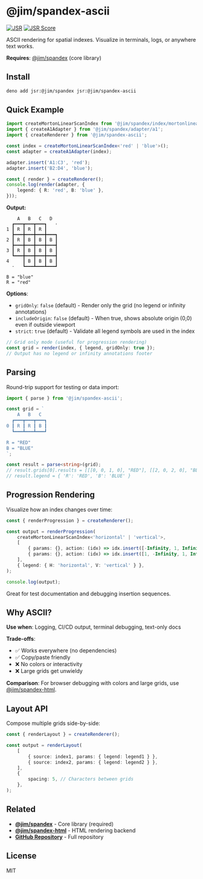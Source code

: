 # @jim/spandex-ascii

[![JSR](https://jsr.io/badges/@jim/spandex-ascii)](https://jsr.io/@jim/spandex-ascii)
[![JSR Score](https://jsr.io/badges/@jim/spandex-ascii/score)](https://jsr.io/@jim/spandex-ascii/score)

ASCII rendering for spatial indexes. Visualize in terminals, logs, or anywhere text works.

**Requires**: [@jim/spandex](https://jsr.io/@jim/spandex) (core library)

## Install

```bash
deno add jsr:@jim/spandex jsr:@jim/spandex-ascii
```

## Quick Example

```typescript
import createMortonLinearScanIndex from '@jim/spandex/index/mortonlinearscan';
import { createA1Adapter } from '@jim/spandex/adapter/a1';
import { createRenderer } from '@jim/spandex-ascii';

const index = createMortonLinearScanIndex<'red' | 'blue'>();
const adapter = createA1Adapter(index);

adapter.insert('A1:C3', 'red');
adapter.insert('B2:D4', 'blue');

const { render } = createRenderer();
console.log(render(adapter, {
	legend: { R: 'red', B: 'blue' },
}));
```

**Output:**

```
    A   B   C   D
  ┏━━━┳━━━┳━━━┓   ·
1 ┃ R ┃ R ┃ R ┃
  ┣━━━╋━━━╋━━━╋━━━┓
2 ┃ R ┃ B ┃ B ┃ B ┃
  ┣━━━╋━━━╋━━━╋━━━┫
3 ┃ R ┃ B ┃ B ┃ B ┃
  ┗━━━╋━━━╋━━━╋━━━┫
4     ┃ B ┃ B ┃ B ┃
  ·   ┗━━━┻━━━┻━━━┛

B = "blue"
R = "red"
```

**Options**:

- `gridOnly`: `false` (default) - Render only the grid (no legend or infinity annotations)
- `includeOrigin`: `false` (default) - When true, shows absolute origin (0,0) even if outside viewport
- `strict`: `true` (default) - Validate all legend symbols are used in the index

```typescript
// Grid only mode (useful for progression rendering)
const grid = render(index, { legend, gridOnly: true });
// Output has no legend or infinity annotations footer
```

## Parsing

Round-trip support for testing or data import:

```typescript
import { parse } from '@jim/spandex-ascii';

const grid = `
    A   B   C
  ┏━━━┳━━━┳━━━┓
0 ┃ R ┃ R ┃ B ┃
  ┗━━━┻━━━┻━━━┛

R = "RED"
B = "BLUE"
`;

const result = parse<string>(grid);
// result.grids[0].results = [[[0, 0, 1, 0], "RED"], [[2, 0, 2, 0], "BLUE"]]
// result.legend = { 'R': 'RED', 'B': 'BLUE' }
```

## Progression Rendering

Visualize how an index changes over time:

```typescript
const { renderProgression } = createRenderer();

const output = renderProgression(
	createMortonLinearScanIndex<'horizontal' | 'vertical'>,
	[
		{ params: {}, action: (idx) => idx.insert([-Infinity, 1, Infinity, 1], 'horizontal') },
		{ params: {}, action: (idx) => idx.insert([1, -Infinity, 1, Infinity], 'vertical') },
	],
	{ legend: { H: 'horizontal', V: 'vertical' } },
);

console.log(output);
```

Great for test documentation and debugging insertion sequences.

## Why ASCII?

**Use when**: Logging, CI/CD output, terminal debugging, text-only docs

**Trade-offs**:

- ✅ Works everywhere (no dependencies)
- ✅ Copy/paste friendly
- ❌ No colors or interactivity
- ❌ Large grids get unwieldy

**Comparison**: For browser debugging with colors and large grids, use [@jim/spandex-html](https://jsr.io/@jim/spandex-html).

## Layout API

Compose multiple grids side-by-side:

```typescript
const { renderLayout } = createRenderer();

const output = renderLayout(
	[
		{ source: index1, params: { legend: legend1 } },
		{ source: index2, params: { legend: legend2 } },
	],
	{
		spacing: 5, // Characters between grids
	},
);
```

## Related

- **[@jim/spandex](https://jsr.io/@jim/spandex)** - Core library (required)
- **[@jim/spandex-html](https://jsr.io/@jim/spandex-html)** - HTML rendering backend
- **[GitHub Repository](https://github.com/jimisaacs/spandex)** - Full repository

## License

MIT
